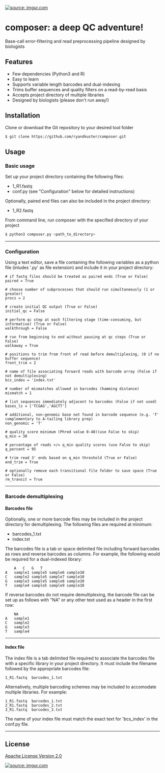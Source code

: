 <a href="https://imgur.com/gYTN9Hv"><img src="https://i.imgur.com/gYTN9Hv.png" title="source: imgur.com" /></a>

# composer: a deep QC adventure!

Base-call error-filtering and read preprocessing pipeline designed by biologists

## Features

- Few dependencies (Python3 and R)
- Easy to learn
- Supports variable length barcodes and dual-indexing
- Trims buffer sequences and quality filters on a read-by-read basis
- Accepts project directory of multiple libraries
- Designed by biologists (please don't run away!)

## Installation

Clone or download the Git repository to your desired tool folder

```bash
$ git clone https://github.com/ryandkuster/composer.git
```

## Usage

### Basic usage

Set up your project directory containing the following files:
- 1_R1.fastq
- conf.py (see "Configuration" below for detailed instructions)

Optionally, paired end files can also be included in the project directory:
- 1_R2.fastq

From command line, run composer with the specified directory of your project
```bash
$ python3 composer.py <path_to_directory>
```

***

### Configuration
Using a text editor, save a file containing the following variables as a python file (inludes '.py' as file extension) and include it in your project directory:

```
# if fastq files should be treated as paired ends (True or False)
paired = True

# choose number of subprocesses that should run simultaneously (1 or greater)
procs = 2

# create initial QC output (True or False)
initial_qc = False

# perform qc step at each filtering stage (time-consuming, but informative) (True or False)
walkthrough = False

# run from beginning to end without pausing at qc steps (True or False)
walkaway = True

# positions to trim from front of read before demultiplexing, (0 if no buffer sequence)
front_trim = 2

# name of file associating forward reads with barcode array (False if not demultiplexing)
bcs_index = 'index.txt'

# number of mismatches allowed in barcodes (hamming distance)
mismatch = 1

# list sequences immediately adjacent to barcodes (False if not used)
bases_ls = ['TCGAG','AGCTT']

# additional, non-genomic base not found in barcode sequence (e.g. 'T' complementary to A-tailing library prep)
non_genomic = 'T'

# quality score minimum (Phred value 0-40)(use False to skip)
q_min = 30

# percentage of reads >/= q_min quality scores (use False to skip)
q_percent = 95

# trim read 3' ends based on q_min threshold (True or False)
end_trim = True

# optionally remove each transitional file folder to save space (True or False)
rm_transit = True
```

***

### Barcode demultiplexing
#### Barcodes file
Optionally, one or more barcode files may be included in the project directory for demultiplexing. The following files are required at minimum:
- barcodes_1.txt
- index.txt

The barcodes file is a tab or space delimited file including forward barcodes as rows and reverse barcodes as columns. For example, the following would be required for a dual-indexed library:

```
	A	C	G	T
A	sample1	sample5	sample6	sample10
C	sample2	sample5	sample7	sample10
G	sample3	sample5	sample8	sample10
T	sample4	sample5	sample9	sample10
```

If reverse barcodes do not require demultiplexing, the barcode file can be set up as follows with "NA" or any other text used as a header in the first row:

```
	NA
A	sample1
C	sample2
G	sample3
T	sample4
```

***

#### Index file
The index file is a tab delimited file required to associate the barcodes file with a specific library in your project directory. It must include the filename followed by the appropriate barcodes file:

```
1_R1.fastq  barcodes_1.txt
```

Alternatively, multiple barcoding schemes may be included to accomodate multiple libraries. For example:

```
1_R1.fastq  barcodes_1.txt
2_R1.fastq  barcodes_2.txt
3_R1.fastq  barcodes_3.txt
```

The name of your index file must match the exact text for 'bcs_index' in the conf.py file.

***

## License

<a href="https://github.com/ryandkuster/Pipeline/blob/master/LICENSE">Apache License Version 2.0</a>

<a href="https://imgur.com/uQ0kCRk"><img src="https://i.imgur.com/uQ0kCRk.png" title="source: imgur.com" /></a>
